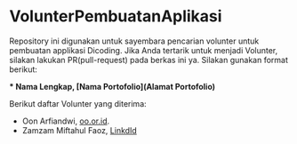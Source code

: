 # VolunterPembuatanAplikasi
Repository ini digunakan untuk sayembara pencarian volunter untuk pembuatan applikasi Dicoding. Jika Anda tertarik untuk menjadi Volunter, silakan lakukan PR(pull-request) pada berkas ini ya. Silakan gunakan format berikut:

**\* Nama Lengkap, [Nama Portofolio](Alamat Portofolio)**

Berikut daftar Volunter yang diterima:

* Oon Arfiandwi, [oo.or.id](https://oo.or.id).
* Zamzam Miftahul Faoz, [LinkdId](www.linkedin.com/in/zamzam-miftahul-faoz-442682261)

